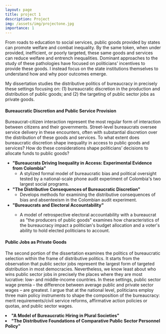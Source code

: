 ```yaml
---
layout: page
title: project 1
description: Project
img: /assets/img/projectone.jpg
importance: 1
---
```


From roads to education to social services, public goods provided by states can promote welfare and combat inequality. By the same token, when under provided, inefficient, or poorly targeted, these same goods and services can reduce welfare and entrench inequalities. Dominant approaches to the study of these pathologies have focused on politicians’ incentives to provide these goods. I instead focus on the state institutions themselves to understand how and why poor outcomes emerge.

My dissertation studies the distributive politics of bureaucracy in precisely these settings focusing on: (1) bureaucratic discretion in the production and distribution of public goods; and (2) the targeting of public sector jobs as private goods.

<h4> Bureaucratic Discretion and Public Service Provision </h4>

Bureaucrat-citizen interaction represent the most regular form of interaction between citizens and their governments. Street-level bureaucrats oversee service delivery in these encounters, often with substantial discretion over the distribution of these goods and services. To what extent does bureaucratic discretion shape inequality in access to public goods and services? How do these considerations shape politicians’ decisions to allocate funds to public goods?

<ul>
<li> <b>"Bureaucrats Driving Inequality in Access: Experimental Evidence from Colombia"</b>
<ul>
<li>A stylized formal model of bureaucratic bias and political oversight tested by a national-scale phone audit experiment of Colombia's two largest social programs.</li>
</ul> </li>
<li> <b>"The Distributive Consequences of Bureaucratic Discretion" </b>
<ul>
<li> Develops methods for examining the distributive consequences of bias and absenteeism in the Colombian audit experiment.</li>
</ul></li>
<li> <b>"Bureaucrats and Electoral Accountability" </b></li>
<ul>
<li> A model of retrospective electoral accountability with a bureaucrat as "the producers of public goods" examines how characteristics of the bureaucracy impact a politician's budget allocation and a voter's ability to hold elected politicians to account.</li>
</ul>
</ul>
<h4> Public Jobs as Private Goods </h4>

The second portion of the dissertation examines the politics of bureaucratic selection within the frame of distributive politics. It starts from the observation that public sector jobs represent the largest form of targeted distribution in most democracies. Nevertheless, we know least about who wins public sector jobs in precisely the places where they are most lucrative: low- and middle-income countries. In these settings, public sector wage premia – the difference between average public and private sector wages – are greatest. I argue that at the national level, politicians employ three main policy instruments to shape the composition of the bureaucracy: merit requirements/civil service reforms, affirmative action policies or quotas, and public sector wages.

<li> <b>"A Model of Bureaucratic Hiring in Plural Societies" </b></li>
<li> <b>"The Distributive Foundations of Comparative Public Sector Personnel Policy"</b></li>


